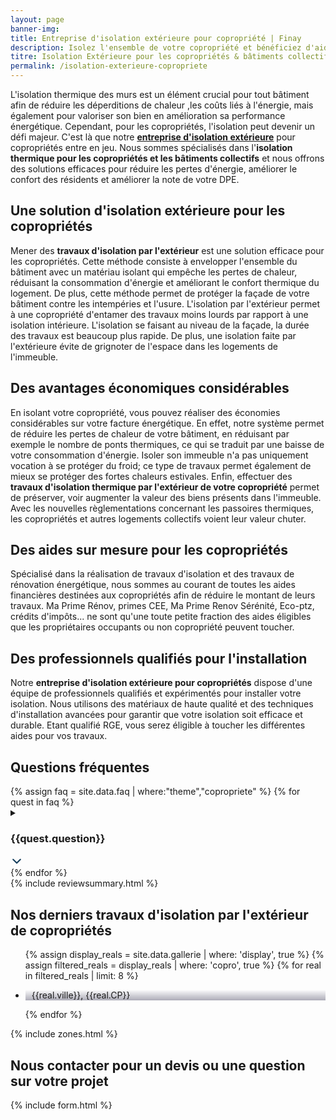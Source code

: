 ```yaml
---
layout: page
banner-img:
title: Entreprise d'isolation extérieure pour copropriété | Finay
description: Isolez l'ensemble de votre copropriété et bénéficiez d'aides pour vos travaux
titre: Isolation Extérieure pour les copropriétés & bâtiments collectifs
permalink: /isolation-exterieure-copropriete
---
```

L'isolation thermique des murs est un élément crucial pour tout bâtiment afin de réduire les déperditions de chaleur ,les coûts liés à l'énergie, mais également pour valoriser son bien en amélioration sa performance énergétique. Cependant, pour les copropriétés, l'isolation peut devenir un défi majeur. C'est là que notre **[entreprise d'isolation extérieure](/isolation-extérieure/)** pour copropriétés entre en jeu. Nous sommes spécialisés dans l'**isolation thermique pour les copropriétés et les bâtiments collectifs** et nous offrons des solutions efficaces pour réduire les pertes d'énergie, améliorer le confort des résidents et améliorer la note de votre DPE.

## Une solution d'isolation extérieure pour les copropriétés
Mener des **travaux d'isolation par l'extérieur** est une solution efficace pour les copropriétés. Cette méthode consiste à envelopper l'ensemble du bâtiment avec un matériau isolant qui empêche les pertes de chaleur, réduisant la consommation d'énergie et améliorant le confort thermique du logement. De plus, cette méthode permet de protéger la façade de votre bâtiment contre les intempéries et l'usure.
L'isolation par l'extérieur permet à une copropriété d'entamer des travaux moins lourds par rapport à une isolation intérieure. L'isolation se faisant au niveau de la façade, la durée des travaux est beaucoup plus rapide. De plus, une isolation faite par l'extérieure évite de grignoter de l'espace dans les logements de l'immeuble.

## Des avantages économiques considérables
En isolant votre copropriété, vous pouvez réaliser des économies considérables sur votre facture énergétique. En effet, notre système permet de réduire les pertes de chaleur de votre bâtiment, en réduisant par exemple le nombre de ponts thermiques, ce qui se traduit par une baisse de votre consommation d'énergie. Isoler son immeuble n'a pas uniquement vocation à se protéger du froid; ce type de travaux permet également de mieux se protéger des fortes chaleurs estivales.
Enfin, effectuer des **travaux d'isolation thermique par l'extérieur de votre copropriété** permet de préserver, voir augmenter la valeur des biens présents dans l'immeuble. Avec les nouvelles règlementations concernant les passoires thermiques, les copropriétés et autres logements collectifs voient leur valeur chuter.

## Des aides sur mesure pour les copropriétés
Spécialisé dans la réalisation de travaux d'isolation et des travaux de rénovation énergétique, nous sommes au courant de toutes les aides financières destinées aux copropriétés afin de réduire le montant de leurs travaux. Ma Prime Rénov, primes CEE, Ma Prime Renov Sérénité, Eco-ptz, crédits d'impôts... ne sont qu'une toute petite fraction des aides éligibles que les propriétaires occupants ou non copropriété peuvent toucher.

## Des professionnels qualifiés pour l'installation
Notre **entreprise d'isolation extérieure pour copropriétés** dispose d'une équipe de professionnels qualifiés et expérimentés pour installer votre isolation. Nous utilisons des matériaux de haute qualité et des techniques d'installation avancées pour garantir que votre isolation soit efficace et durable.
Etant qualifié RGE, vous serez éligible à toucher les différentes aides pour vos travaux.


<div id="copro" class="chauffage-questions">
<h2>Questions fréquentes</h2>
{% assign faq = site.data.faq | where:"theme","copropriete" %}
    {% for quest in faq %}
    <details class="box-shadow light">
    <summary><h3>{{quest.question}}</h3>
    <svg width="20" height="20" viewBox="0 0 24 24" fill="none" xmlns="http://www.w3.org/2000/svg" aria-hidden="true" style="display: block;">
                <path d="M19.0001 9L12.0001 16L5.00012 9" stroke="#153E5C" stroke-width="2.5" stroke-linecap="round" stroke-linejoin="round"></path>
                </svg>
    </summary>
    <p>{{quest.answer}}</p>
    </details>
    {% endfor %}
</div>
{% include reviewsummary.html %}

## Nos derniers travaux d'isolation par l'extérieur de copropriétés
  <ul class="grid four">
  	{% assign display_reals = site.data.gallerie | where: 'display', true %}
    {% assign filtered_reals = display_reals | where: 'copro', true %}
    {% for real in filtered_reals | limit: 8 %}
      <li class="item-grid realisation" onclick="closebox()" style="background-image: linear-gradient(0deg, rgba(2,0,36,0.3197872899159664) 0%, rgba(255,255,255,0) 100%),url(../assets/images/realisations/{{real.img}});" data-image="{{real.img}}" data-ville="{{real.ville}}" data-cp="{{real.CP}}">
        <img src="../assets/images/realisations/{{real.img}}" alt="travaux isolation exterieure copropriete {{real.ville}}" style="display: none;">
        <p><img src="../assets/images/icones/map-marker.png" width="10">{{real.ville}}, {{real.CP}}</p>
      </li>
    {% endfor %}
  </ul>

{% include zones.html %}
<h2 class="left">Nous contacter pour un devis ou une question sur votre projet</h2>
{% include form.html %}
